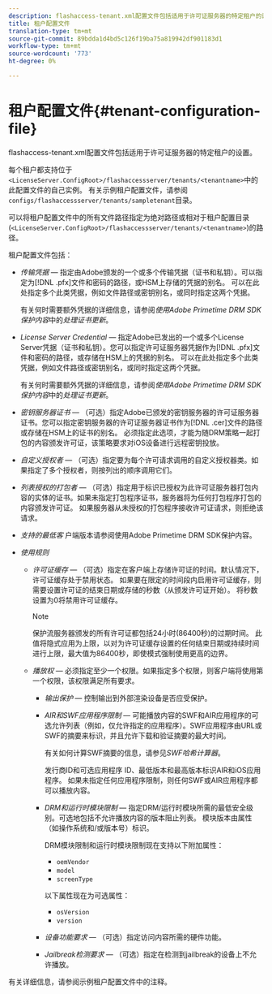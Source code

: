 ```yaml
---
description: flashaccess-tenant.xml配置文件包括适用于许可证服务器的特定租户的设置。
title: 租户配置文件
translation-type: tm+mt
source-git-commit: 89bdda1d4bd5c126f19ba75a819942df901183d1
workflow-type: tm+mt
source-wordcount: '773'
ht-degree: 0%

---
```



# 租户配置文件{#tenant-configuration-file}

flashaccess-tenant.xml配置文件包括适用于许可证服务器的特定租户的设置。

每个租户都支持位于`<LicenseServer.ConfigRoot>/flashaccessserver/tenants/<tenantname>`中的此配置文件的自己实例。 有关示例租户配置文件，请参阅`configs/flashaccessserver/tenants/sampletenant`目录。

可以将租户配置文件中的所有文件路径指定为绝对路径或相对于租户配置目录(`<LicenseServer.ConfigRoot>/flashaccessserver/tenants/<tenantname>`)的路径。

租户配置文件包括：

* *传输凭据*  — 指定由Adobe颁发的一个或多个传输凭据（证书和私钥）。可以指定为[!DNL .pfx]文件和密码的路径，或HSM上存储的凭据的别名。 可以在此处指定多个此类凭据，例如文件路径或密钥别名，或同时指定这两个凭据。

   有关何时需要额外凭据的详细信息，请参阅&#x200B;*使用Adobe Primetime DRM SDK保护内容*&#x200B;中的&#x200B;*处理证书更新*。

* *License Server Credential*  — 指定Adobe已发出的一个或多个License Server凭据（证书和私钥）。您可以指定许可证服务器凭据作为[!DNL .pfx]文件和密码的路径，或存储在HSM上的凭据的别名。 可以在此处指定多个此类凭据，例如文件路径或密钥别名，或同时指定这两个凭据。

   有关何时需要额外凭据的详细信息，请参阅&#x200B;*使用Adobe Primetime DRM SDK保护内容*&#x200B;中的&#x200B;*处理证书更新*。

* *密钥服务器证书*  — （可选）指定Adobe已颁发的密钥服务器的许可证服务器证书。您可以指定密钥服务器的许可证服务器证书作为[!DNL .cer]文件的路径或存储在HSM上的证书的别名。 必须指定此选项，才能为随DRM策略一起打包的内容颁发许可证，该策略要求对iOS设备进行远程密钥投放。

* *自定义授权者*  — （可选）指定要为每个许可请求调用的自定义授权器类。如果指定了多个授权者，则按列出的顺序调用它们。
* *列表授权的打包者*  — （可选）指定用于标识已授权为此许可证服务器打包内容的实体的证书。如果未指定打包程序证书，服务器将为任何打包程序打包的内容颁发许可证。 如果服务器从未授权的打包程序接收许可证请求，则拒绝该请求。
* *支持的最低客* 户端版本请参阅使用Adobe Primetime DRM SDK保护内容。

* *使用规则*

   * *许可证缓存*  — （可选）指定在客户端上存储许可证的时间。默认情况下，许可证缓存处于禁用状态。 如果要在限定的时间段内启用许可证缓存，则需要设置许可证的结束日期或存储的秒数（从颁发许可证开始）。 将秒数设置为0将禁用许可证缓存。

      >[!NOTE]
      >
      >保护流服务器颁发的所有许可证都包括24小时(86400秒)的过期时间。 此值将隐式应用为上限，以对为许可证缓存设置的任何结束日期或持续时间进行上限，最大值为86400秒，即使模式强制使用更高的边界。

   * *播放权*  — 必须指定至少一个权限。如果指定多个权限，则客户端将使用第一个权限，该权限满足所有要求。

      * *输出保护*  — 控制输出到外部渲染设备是否应受保护。
      * *AIR和SWF应用程序限制*  — 可能播放内容的SWF和AIR应用程序的可选允许列表（例如，仅允许指定的应用程序）。SWF应用程序由URL或SWF的摘要来标识，并且允许下载和验证摘要的最大时间。

         有关如何计算SWF摘要的信息，请参见&#x200B;*SWF哈希计算器*。

         发行商ID和可选应用程序 ID、最低版本和最高版本标识AIR和iOS应用程序。 如果未指定任何应用程序限制，则任何SWF或AIR应用程序都可以播放内容。

      * *DRM和运行时模块限制*  — 指定DRM/运行时模块所需的最低安全级别。可选地包括不允许播放内容的版本阻止列表。 模块版本由属性（如操作系统和/或版本号）标识。

         DRM模块限制和运行时模块限制现在支持以下附加属性：

         * `oemVendor`
         * `model`
         * `screenType`

         以下属性现在为可选属性：

         * `osVersion`
         * `version`
      * *设备功能要求*  — （可选）指定访问内容所需的硬件功能。
      * *Jailbreak检测要求*  — （可选）指定在检测到jailbreak的设备上不允许播放。



有关详细信息，请参阅示例租户配置文件中的注释。
